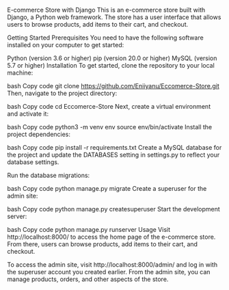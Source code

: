 E-commerce Store with Django
This is an e-commerce store built with Django, a Python web framework. The store has a user interface that allows users to browse products, add items to their cart, and checkout.

Getting Started
Prerequisites
You need to have the following software installed on your computer to get started:

Python (version 3.6 or higher)
pip (version 20.0 or higher)
MySQL (version 5.7 or higher)
Installation
To get started, clone the repository to your local machine:

bash
Copy code
git clone https://github.com/Eniiyanu/Eccomerce-Store.git
Then, navigate to the project directory:

bash
Copy code
cd Eccomerce-Store
Next, create a virtual environment and activate it:

bash
Copy code
python3 -m venv env
source env/bin/activate
Install the project dependencies:

bash
Copy code
pip install -r requirements.txt
Create a MySQL database for the project and update the DATABASES setting in settings.py to reflect your database settings.

Run the database migrations:

bash
Copy code
python manage.py migrate
Create a superuser for the admin site:

bash
Copy code
python manage.py createsuperuser
Start the development server:

bash
Copy code
python manage.py runserver
Usage
Visit http://localhost:8000/ to access the home page of the e-commerce store. From there, users can browse products, add items to their cart, and checkout.

To access the admin site, visit http://localhost:8000/admin/ and log in with the superuser account you created earlier. From the admin site, you can manage products, orders, and other aspects of the store.





